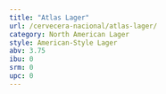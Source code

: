 ```yaml
---
title: "Atlas Lager"
url: /cervecera-nacional/atlas-lager/
category: North American Lager
style: American-Style Lager
abv: 3.75
ibu: 0
srm: 0
upc: 0
---
```


